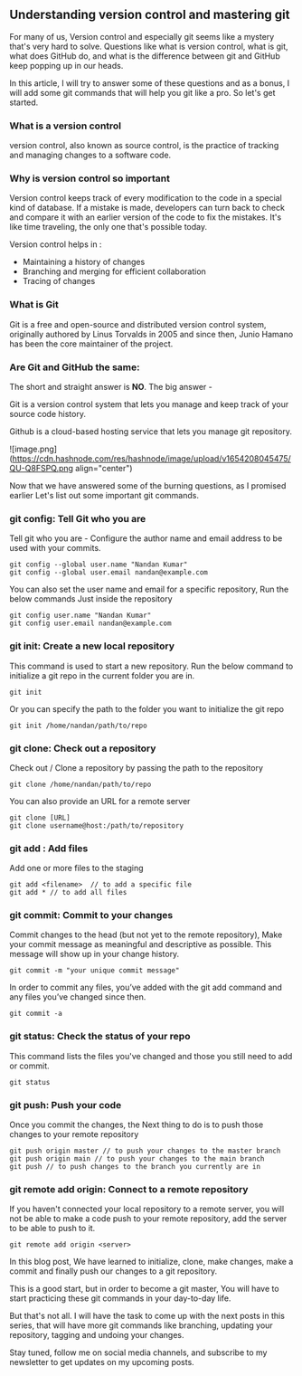 ## Understanding version control and mastering git

For many of us, Version control and especially git seems like a mystery that's very hard to solve. Questions like what is version control, what is git, what does GitHub do, and what is the difference between git and GitHub keep popping up in our heads. 

In this article, I will try to answer some of these questions and as a bonus, I will add some git commands that will help you git like a pro. So let's get started.

### What is a version control
version control, also known as source control, is the practice of tracking and managing changes to a software code.

### Why is version control so important
Version control keeps track of every modification to the code in a special kind of database. If a mistake is made, developers can turn back to check and compare it with an earlier version of the code to fix the mistakes. It's like time traveling, the only one that's possible today. 

Version control helps in :

- Maintaining a history of changes
- Branching and merging for efficient collaboration
- Tracing of changes

### What is Git
Git is a free and open-source and distributed version control system, originally authored by Linus Torvalds in 2005 and since then, Junio Hamano has been the core maintainer of the project.

### Are Git and GitHub the same:
The short and straight answer is **NO**. 
The big answer - 

Git is a version control system that lets you manage and keep track of your source code history. 

Github is a cloud-based hosting service that lets you manage git repository.

![image.png](https://cdn.hashnode.com/res/hashnode/image/upload/v1654208045475/QU-Q8FSPQ.png align="center")

Now that we have answered some of the burning questions, as I promised earlier Let's list out some important git commands.

### git config: Tell Git who you are
Tell git who you are - Configure the author name and email address to be used with your commits.


```
git config --global user.name "Nandan Kumar"
git config --global user.email nandan@example.com
```

You can also set the user name and email for a specific repository, Run the below commands Just inside the repository
```
git config user.name "Nandan Kumar"
git config user.email nandan@example.com
```
### git init: Create a new local repository
This command is used to start a new repository.  Run the below command to initialize a git repo in the current folder you are in.
```
git init 
```
Or you can specify the path to the folder you want to initialize the git repo
```
git init /home/nandan/path/to/repo
```

### git clone: Check out a repository
Check out / Clone a repository by passing the path to the repository
```
git clone /home/nandan/path/to/repo
```
You can also provide an URL for a remote server
```
git clone [URL]
git clone username@host:/path/to/repository
```
### git add : Add files
Add one or more files to the staging
```
git add <filename>  // to add a specific file
git add * // to add all files
```
### git commit: Commit to your changes
Commit changes to the head (but not yet to the remote repository), Make your commit message as meaningful and descriptive as possible. This message will show up in your change history.
```
git commit -m "your unique commit message" 

```
In order to commit any files, you’ve added with the git add command and any files you’ve changed since then.
```
git commit -a

```
### git status: Check the status of your repo
This command lists the files you've changed and those you still need to add or commit.
```
git status
```
### git push: Push your code
Once you commit the changes, the Next thing to do is to push those changes to your remote repository
```
git push origin master // to push your changes to the master branch
git push origin main // to push your changes to the main branch
git push // to push changes to the branch you currently are in
```

### git remote add origin: Connect to a remote repository
If you haven't connected your local repository to a remote server, you will not be able to make a code push to your remote repository, add the server to be able to push to it.
```
git remote add origin <server>
```

In this blog post, We have learned to initialize, clone, make changes, make a commit and finally push our changes to a git repository. 

This is a good start, but in order to become a git master, You will have to start practicing these git commands in your day-to-day life. 

But that's not all. I will have the task to come up with the next posts in this series, that will have more git commands like branching, updating your repository, tagging and undoing your changes.

Stay tuned, follow me on social media channels, and subscribe to my newsletter to get updates on my upcoming posts.

 